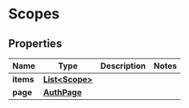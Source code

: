 

# Scopes


## Properties

| Name | Type | Description | Notes |
|------------ | ------------- | ------------- | -------------|
|**items** | [**List&lt;Scope&gt;**](Scope.md) |  |  |
|**page** | [**AuthPage**](AuthPage.md) |  |  |



